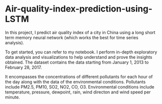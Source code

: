 # Air-quality-index-prediction-using-LSTM
In this project, I predict air quality index of a city in China using a long short term memory neural network 
(which works the best for time series analysis).

To get started, you can refer to my notebook. I perform in-depth exploratory data analysis and visualizations to help understand and prove the insights obtained.
The dataset contains the data starting from January 1, 2013 to February 28, 2017. 

It encompasses the concentrations of different pollutants for each hour of the day along with the data of the environmental conditions.
Pollutants include PM2.5, PM10, SO2, NO2, CO, O3. Environmental conditions include temperature, pressure, dewpoint, rain, wind directon and wind speed per minute.




